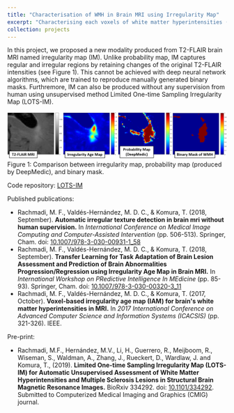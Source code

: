 ```yaml
---
title: "Characterisation of WMH in Brain MRI using Irregularity Map"
excerpt: "Characterising each voxels of white matter hyperintensities (WMH) in brain T2-FLAIR MRI based on its texture(s).<br/><img src='/images/im.png'>"
collection: projects
---
```


In this project, we proposed a new modality produced from T2-FLAIR brain MRI named irregularity map (IM). Unlike probability map, IM captures regular and irregular regions by retaining changes of the original T2-FLAIR intensities (see Figure 1). This cannot be achieved with deep neural network algorithms, which are trained to reproduce manually generated binary masks. Furthremore, IM can also be produced without any supervision from human using unsupervised method Limited One-time Sampling Irregularity Map (LOTS-IM).

![alt text](/images/im.png "Visualisation of LOTS-IM vs. others")
Figure 1: Comparison between irregularity map, probability map (produced by DeepMedic), and binary mask.

Code repository: [LOTS-IM](https://github.com/febrianrachmadi/lots-iam-gpu)

Published publications:
 - Rachmadi, M. F., Valdés-Hernández, M. D. C., & Komura, T. (2018, September). **Automatic irregular texture detection in brain mri without human supervision.** In _International Conference on Medical Image Computing and Computer-Assisted Intervention_ (pp. 506-513). Springer, Cham. doi: [10.1007/978-3-030-00931-1_58](10.1007/978-3-030-00931-1_58)
 - Rachmadi, M. F., Valdés-Hernández, M. D. C., & Komura, T. (2018, September). **Transfer Learning for Task Adaptation of Brain Lesion Assessment and Prediction of Brain Abnormalities Progression/Regression using Irregularity Age Map in Brain MRI.** In _International Workshop on PRedictive Intelligence In MEdicine_ (pp. 85-93). Springer, Cham. doi: [10.1007/978-3-030-00320-3_11](10.1007/978-3-030-00320-3_11)
 - Rachmadi, M. F., Valdés-Hernández, M. D. C., & Komura, T. (2017, October). **Voxel-based irregularity age map (IAM) for brain's white matter hyperintensities in MRI.** In _2017 International Conference on Advanced Computer Science and Information Systems (ICACSIS)_ (pp. 321-326). IEEE.

Pre-print:
 - Rachmadi, M.F., Hernández, M.V., Li, H., Guerrero, R., Meijboom, R., Wiseman, S., Waldman, A., Zhang, J., Rueckert, D., Wardlaw, J. and Komura, T., (2019). **Limited One-time Sampling Irregularity Map (LOTS-IM) for Automatic Unsupervised Assessment of White Matter Hyperintensities and Multiple Sclerosis Lesions in Structural Brain Magnetic Resonance Images.** BioRxiv 334292. doi: [10.1101/334292](https://doi.org/10.1101/334292). Submitted to Computerized Medical Imaging and Graphics (CMIG) journal.